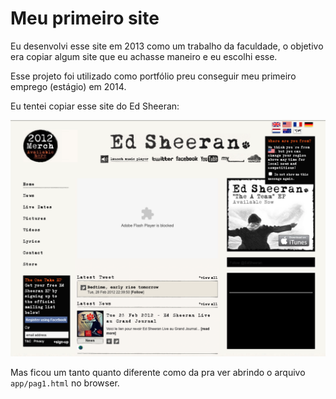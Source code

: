 # Meu primeiro site

Eu desenvolvi esse site em 2013 como um trabalho da faculdade, o objetivo era copiar algum site que eu achasse maneiro e eu escolhi esse.

Esse projeto foi utilizado como portfólio preu conseguir meu primeiro emprego (estágio) em 2014.

Eu tentei copiar esse site do Ed Sheeran:

![](./site-demo.png)

Mas ficou um tanto quanto diferente como da pra ver abrindo o arquivo `app/pag1.html` no browser.
